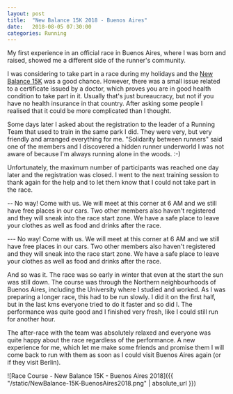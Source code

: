 ```yaml
---
layout: post
title:  "New Balance 15K 2018 - Buenos Aires"
date:   2018-08-05 07:30:00
categories: Running
---
```

My first experience in an official race in Buenos Aires, where I was born and raised, showed me a different side of
the runner's community.

I was considering to take part in a race during my holidays and the [New Balance 15K](http://nbraceseries.com.ar/15Kba/) was a good chance. However, there was a small issue related to a certificate issued by a doctor, which proves you are in
good health condition to take part in it. Usually that's just bureaucracy, but not if you have no health insurance in
that country. After asking some people I realised that it could be more complicated than I thought.

Some days later I asked about the registration to the leader of a Running Team that used to train in the same park I did.
They were very, but very friendly and arranged everything for me. "Solidarity between runners" said one of the members and I discovered a hidden runner underworld I was not aware of because I'm always running alone in the woods. :-)

Unfortunately, the maximum number of participants was reached one day later and the registration was closed. I went to
the next training session to thank again for the help and to let them know that I could not take part in the race.

-- No way! Come with us. We will meet at this corner at 6 AM and we still have free places in our cars. Two other members
also haven't registered and they will sneak into the race start zone. We have a safe place to leave your clothes as
well as food and drinks after the race.

--- No way! Come with us. We will meet at this corner at 6 AM and we still have free places in our cars. Two other members
also haven't registered and they will sneak into the race start zone. We have a safe place to leave your clothes as
well as food and drinks after the race.

And so was it. The race was so early in winter that even at the start the sun was still down. The course was through the Northern neighbourhoods of Buenos Aires, including the University where I studied and worked. As I was preparing a longer
race, this had to be run slowly. I did it on the first half, but in the last kms everyone tried to do it faster and so
did I. The performance was quite good and I finished very fresh, like I could still run for another hour.

The after-race with the team was absolutely relaxed and everyone was quite happy about the race regardless of the
performance. A new experience for me, which let me make some friends and promise them I will come back to run with them
as soon as I could visit Buenos Aires again (or if they visit Berlin).

![Race Course - New Balance 15K - Buenos Aires 2018]({{ "/static/NewBalance-15K-BuenosAires2018.png" | absolute_url }})
